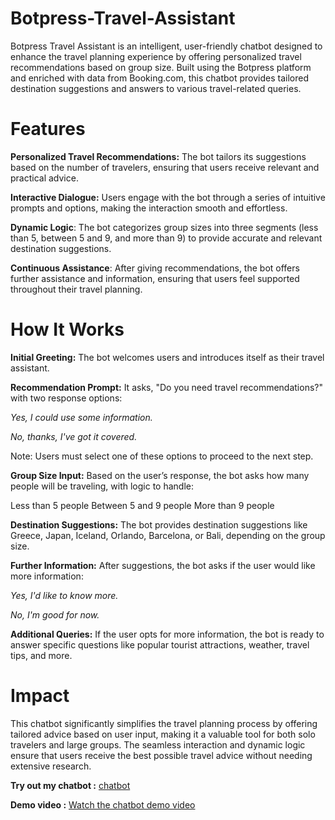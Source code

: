 # Botpress-Travel-Assistant
Botpress Travel Assistant is an intelligent, user-friendly chatbot designed to enhance the travel planning experience by offering personalized travel recommendations based on group size. Built using the Botpress platform and enriched with data from Booking.com, this chatbot provides tailored destination suggestions and answers to various travel-related queries.

# Features
**Personalized Travel Recommendations:** The bot tailors its suggestions based on the number of travelers, ensuring that users receive relevant and practical advice.

**Interactive Dialogue:** Users engage with the bot through a series of intuitive prompts and options, making the interaction smooth and effortless.

**Dynamic Logic**: The bot categorizes group sizes into three segments (less than 5, between 5 and 9, and more than 9) to provide accurate and relevant destination suggestions.

**Continuous Assistance**: After giving recommendations, the bot offers further assistance and information, ensuring that users feel supported throughout their travel planning.

# How It Works
**Initial Greeting:** The bot welcomes users and introduces itself as their travel assistant.

**Recommendation Prompt:** It asks, "Do you need travel recommendations?" with two response options:

*Yes, I could use some information.*

*No, thanks, I've got it covered.*

Note: Users must select one of these options to proceed to the next step.

**Group Size Input:** Based on the user’s response, the bot asks how many people will be traveling, with logic to handle:

Less than 5 people
Between 5 and 9 people
More than 9 people

**Destination Suggestions:** The bot provides destination suggestions like Greece, Japan, Iceland, Orlando, Barcelona, or Bali, depending on the group size.

**Further Information:** After suggestions, the bot asks if the user would like more information:

*Yes, I'd like to know more.*

*No, I'm good for now.*

**Additional Queries:** If the user opts for more information, the bot is ready to answer specific questions like popular tourist attractions, weather, travel tips, and more.

# Impact
This chatbot significantly simplifies the travel planning process by offering tailored advice based on user input, making it a valuable tool for both solo travelers and large groups. The seamless interaction and dynamic logic ensure that users receive the best possible travel advice without needing extensive research.

**Try out my chatbot :** [chatbot](https://cdn.botpress.cloud/webchat/v2/shareable.html?botId=091e05ad-76ab-48b9-a02a-24ad43851f8d)

**Demo video :** [Watch the chatbot demo video](https://soniaprinja.github.io/Botpress-Travel-Assistant/BotpressTravelAssistantRecording.mp4)



